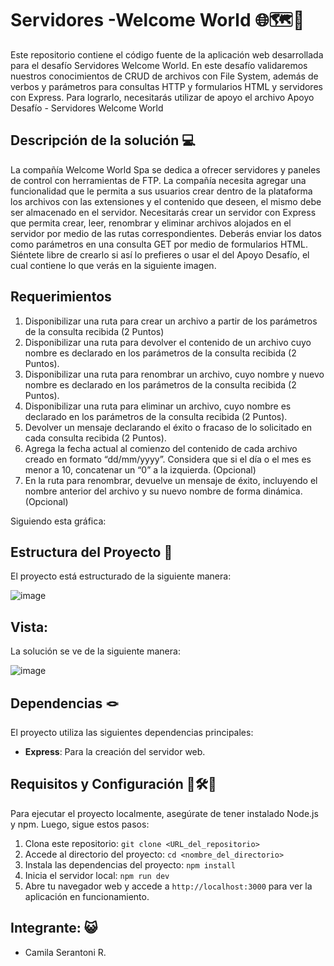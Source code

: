 #  Servidores -Welcome World 🌐🗺️🚀


Este repositorio contiene el código fuente de la aplicación web desarrollada para el desafío Servidores Welcome World.
En este desafío validaremos nuestros conocimientos de CRUD de archivos con File System, además de verbos
y parámetros para consultas HTTP y formularios HTML y servidores con Express. 
Para lograrlo, necesitarás utilizar de apoyo el archivo Apoyo Desafío - Servidores Welcome World 

## Descripción de la solución 💻

La compañía Welcome World Spa se dedica a ofrecer servidores y paneles de control con herramientas de FTP. La compañía necesita agregar una funcionalidad que le permita a sus
usuarios crear dentro de la plataforma los archivos con las extensiones y el contenido que deseen, el mismo debe ser almacenado en el servidor.
Necesitarás crear un servidor con Express que permita crear, leer, renombrar y eliminar archivos alojados en el servidor por medio de las rutas correspondientes.
Deberás enviar los datos como parámetros en una consulta GET por medio de formularios HTML. 
Siéntete libre de crearlo si así lo prefieres o usar el del Apoyo Desafío, el cual contiene lo que verás en la siguiente imagen.

## Requerimientos 

1. Disponibilizar una ruta para crear un archivo a partir de los parámetros de la consulta
recibida (2 Puntos)
2. Disponibilizar una ruta para devolver el contenido de un archivo cuyo nombre es
declarado en los parámetros de la consulta recibida (2 Puntos).
3. Disponibilizar una ruta para renombrar un archivo, cuyo nombre y nuevo nombre es
declarado en los parámetros de la consulta recibida (2 Puntos).
4. Disponibilizar una ruta para eliminar un archivo, cuyo nombre es declarado en los
parámetros de la consulta recibida (2 Puntos).
5. Devolver un mensaje declarando el éxito o fracaso de lo solicitado en cada consulta
recibida (2 Puntos).
6. Agrega la fecha actual al comienzo del contenido de cada archivo creado en formato
“dd/mm/yyyy”. Considera que si el día o el mes es menor a 10, concatenar un “0” a la
izquierda. (Opcional)
7. En la ruta para renombrar, devuelve un mensaje de éxito, incluyendo el nombre anterior
del archivo y su nuevo nombre de forma dinámica. (Opcional)

Siguiendo esta gráfica: 




## Estructura del Proyecto 🩻

El proyecto está estructurado de la siguiente manera:

![image](https://github.com/CamiSerantoni/servidoresWlcomeWorld/assets/152921799/d9098656-5563-401a-96f9-74619ec722cc)

## Vista: 

La solución se ve de la siguiente manera: 

![image](https://github.com/CamiSerantoni/servidoresWlcomeWorld/assets/152921799/c589bed1-5d68-4f5f-a185-71f8de279965)


## Dependencias 🪢

El proyecto utiliza las siguientes dependencias principales:

- **Express**: Para la creación del servidor web.

## Requisitos y Configuración 🔩🛠️🧰

Para ejecutar el proyecto localmente, asegúrate de tener instalado Node.js y npm. Luego, sigue estos pasos:

1. Clona este repositorio: `git clone <URL_del_repositorio>`
2. Accede al directorio del proyecto: `cd <nombre_del_directorio>`
3. Instala las dependencias del proyecto: `npm install`
4. Inicia el servidor local: `npm run dev`
5. Abre tu navegador web y accede a `http://localhost:3000` para ver la aplicación en funcionamiento.

## Integrante: 😺

- Camila Serantoni R. 
